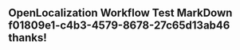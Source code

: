 <properties
ms.topic="hero-topic"
ms.test1="hero-topic"
ms.test2="test"/>

## OpenLocalization Workflow Test MarkDown f01809e1-c4b3-4579-8678-27c65d13ab46 thanks!
